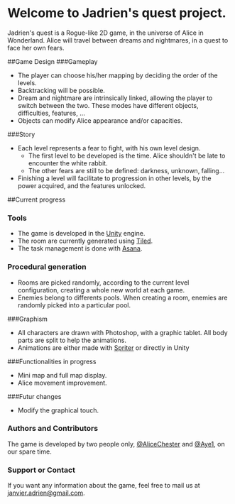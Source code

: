 # Welcome to Jadrien's quest project.
Jadrien's quest is a Rogue-like 2D game, in the universe of Alice in Wonderland. Alice will travel between dreams and nightmares, in a quest to face her own fears.

##Game Design
###Gameplay
* The player can choose his/her mapping by deciding the order of the levels.
* Backtracking will be possible.
* Dream and nightmare are intrinsically linked, allowing the player to switch between the two. These modes have different objects, difficulties, features, ...
* Objects can modify Alice appearance and/or capacities.

###Story
* Each level represents a fear to fight, with his own level design.
  * The first level to be developed is the time. Alice shouldn't be late to encounter the white rabbit.
  * The other fears are still to be defined: darkness, unknown, falling...   
* Finishing a level will facilitate to progression in other levels, by the power acquired, and the features unlocked.


##Current progress
### Tools
* The game is developed in the [Unity](https://unity3d.com/) engine.
* The room are currently generated using [Tiled](http://www.mapeditor.org/).
* The task management is done with [Asana](https://app.asana.com/).

### Procedural generation
* Rooms are picked randomly, according to the current level configuration, creating a whole new world at each game.
* Enemies belong to differents pools. When creating a room, enemies are randomly picked into a particular pool.

###Graphism
* All characters are drawn with Photoshop, with a graphic tablet. All body parts are split to help the animations.
* Animations are either made with [Spriter](https://brashmonkey.com/spriter-features/#) or directly in Unity

###Functionalities in progress
* Mini map and full map display.
* Alice movement improvement.

###Futur changes
* Modify the graphical touch.

### Authors and Contributors
The game is developed by two people only, [@AliceChester](https://github.com/AliceChester) and [@Aye1](https://github.com/Aye1), on our spare time.

### Support or Contact
If you want any information about the game, feel free to mail us at janvier.adrien@gmail.com.
